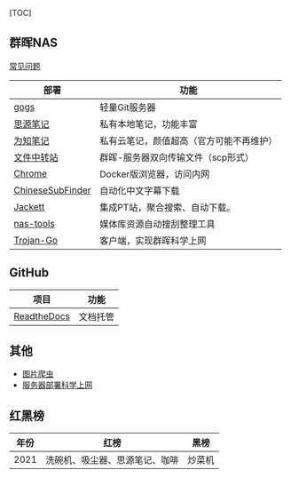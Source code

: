 [TOC]

##  群晖NAS

[常见问题](./doc/nas.md)

| 部署                                                         | 功能                                     |
| ------------------------------------------------------------ | ---------------------------------------- |
| [gogs](./doc/gogs.md)                                        | 轻量Git服务器                            |
| [思源笔记](./doc/siyuan.md)                                  | 私有本地笔记，功能丰富                   |
| [为知笔记](https://www.wiz.cn/zh-cn/introduction-docker-nas) | 私有云笔记，颜值超高（官方可能不再维护） |
| [文件中转站](./doc/file_trans.md)                            | 群晖-服务器双向传输文件（scp形式）       |
| [Chrome](https://post.smzdm.com/p/alx7ev6e/)                 | Docker版浏览器，访问内网                 |
| [ChineseSubFinder](https://github.com/allanpk716/ChineseSubFinder/blob/docs/DesignFile/v0.20%E6%95%99%E7%A8%8B/00.Docker%E9%83%A8%E7%BD%B2%E6%95%99%E7%A8%8B.md) | 自动化中文字幕下载                       |
| [Jackett](https://syy.hk/archives/2132.html)                 | 集成PT站，聚合搜索、自动下载。           |
| [nas-tools](./doc/nas_tools.md)                              | 媒体库资源自动搜刮整理工具               |
| [Trojan-Go](./doc/trojan_go.md)                              | 客户端，实现群晖科学上网                 |

## GitHub

| 项目                                | 功能     |
| ----------------------------------- | -------- |
| [ReadtheDocs](./doc/readthedocs.md) | 文档托管 |



## 其他

- [图片爬虫](./crawler/crawler.md)
- [服务器部署科学上网](https://github.com/jinwyp/one_click_script)



## 红黑榜

| 年份 | 红榜                           | 黑榜   |
| ---- | ------------------------------ | ------ |
| 2021 | 洗碗机、吸尘器、思源笔记、咖啡 | 炒菜机 |

